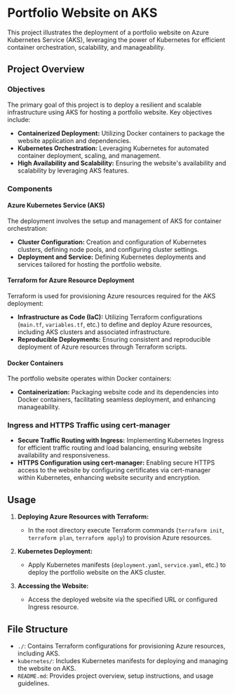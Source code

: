 # Portfolio Website on AKS

This project illustrates the deployment of a portfolio website on Azure Kubernetes Service (AKS), leveraging the power of Kubernetes for efficient container orchestration, scalability, and manageability.

## Project Overview

### Objectives

The primary goal of this project is to deploy a resilient and scalable infrastructure using AKS for hosting a portfolio website. Key objectives include:

- **Containerized Deployment:** Utilizing Docker containers to package the website application and dependencies.
- **Kubernetes Orchestration:** Leveraging Kubernetes for automated container deployment, scaling, and management.
- **High Availability and Scalability:** Ensuring the website's availability and scalability by leveraging AKS features.

### Components

#### Azure Kubernetes Service (AKS)

The deployment involves the setup and management of AKS for container orchestration:

- **Cluster Configuration:** Creation and configuration of Kubernetes clusters, defining node pools, and configuring cluster settings.
- **Deployment and Service:** Defining Kubernetes deployments and services tailored for hosting the portfolio website.

#### Terraform for Azure Resource Deployment

Terraform is used for provisioning Azure resources required for the AKS deployment:

- **Infrastructure as Code (IaC):** Utilizing Terraform configurations (`main.tf`, `variables.tf`, etc.) to define and deploy Azure resources, including AKS clusters and associated infrastructure.
- **Reproducible Deployments:** Ensuring consistent and reproducible deployment of Azure resources through Terraform scripts.

#### Docker Containers

The portfolio website operates within Docker containers:

- **Containerization:** Packaging website code and its dependencies into Docker containers, facilitating seamless deployment, and enhancing manageability.

### Ingress and HTTPS Traffic using cert-manager

- **Secure Traffic Routing with Ingress:** Implementing Kubernetes Ingress for efficient traffic routing and load balancing, ensuring website availability and responsiveness.
- **HTTPS Configuration using cert-manager:** Enabling secure HTTPS access to the website by configuring certificates via cert-manager within Kubernetes, enhancing website security and encryption.

## Usage

1. **Deploying Azure Resources with Terraform:**

   - In the root directory execute Terraform commands (`terraform init`, `terraform plan`, `terraform apply`) to provision Azure resources.

2. **Kubernetes Deployment:**

   - Apply Kubernetes manifests (`deployment.yaml`, `service.yaml`, etc.) to deploy the portfolio website on the AKS cluster.

3. **Accessing the Website:**
   - Access the deployed website via the specified URL or configured Ingress resource.

## File Structure

- `./`: Contains Terraform configurations for provisioning Azure resources, including AKS.
- `kubernetes/`: Includes Kubernetes manifests for deploying and managing the website on AKS.
- `README.md`: Provides project overview, setup instructions, and usage guidelines.
